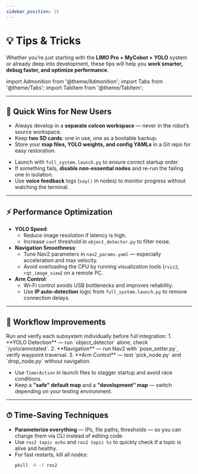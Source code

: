 ```yaml
---
sidebar_position: 15
---
```


# 💡 Tips & Tricks

Whether you’re just starting with the **LIMO Pro + MyCobot + YOLO** system or already deep into development, these tips will help you **work smarter, debug faster, and optimize performance**.

import Admonition from '@theme/Admonition';
import Tabs from '@theme/Tabs';
import TabItem from '@theme/TabItem';

---

## 🚀 Quick Wins for New Users

<Tabs>
<TabItem value="setup" label="Setup Tips">

- Always develop in a **separate colcon workspace** — never in the robot’s source workspace.
- Keep **two SD cards**: one in use, one as a bootable backup.
- Store your **map files, YOLO weights, and config YAMLs** in a Git repo for easy restoration.

</TabItem>

<TabItem value="operation" label="Operation Tips">

- Launch with `full_system.launch.py` to ensure correct startup order.
- If something fails, **disable non-essential nodes** and re-run the failing one in isolation.
- Use **voice feedback** logs (`say()` in nodes) to monitor progress without watching the terminal.

</TabItem>
</Tabs>

---

## ⚡ Performance Optimization

- **YOLO Speed**:  
  - Reduce image resolution if latency is high.  
  - Increase `conf` threshold in `object_detector.py` to filter noise.
- **Navigation Smoothness**:  
  - Tune Nav2 parameters in `nav2_params.yaml` — especially acceleration and max velocity.
  - Avoid overloading the CPU by running visualization tools (`rviz2`, `rqt_image_view`) on a remote PC.
- **Arm Control**:  
  - Wi-Fi control avoids USB bottlenecks and improves reliability.
  - Use **IP auto-detection** logic from `full_system.launch.py` to remove connection delays.

---

## 🔄 Workflow Improvements

<Admonition type="tip" title="Use Modular Testing">
Run and verify each subsystem individually before full integration:
1. **YOLO Detection** — run `object_detector` alone, check `/yolo/annotated`.
2. **Navigation** — run Nav2 with `pose_setter.py`, verify waypoint traversal.
3. **Arm Control** — test `pick_node.py` and `drop_node.py` without navigation.
</Admonition>

- Use `TimerAction` in launch files to stagger startup and avoid race conditions.
- Keep a **"safe" default map** and a **"development" map** — switch depending on your testing environment.

---

## ⏱ Time-Saving Techniques

- **Parameterize everything** — IPs, file paths, thresholds — so you can change them via CLI instead of editing code.
- Use `ros2 topic echo` and `ros2 topic hz` to quickly check if a topic is alive and healthy.
- For fast restarts, kill all nodes:
  ```bash
  pkill -9 -f ros2
